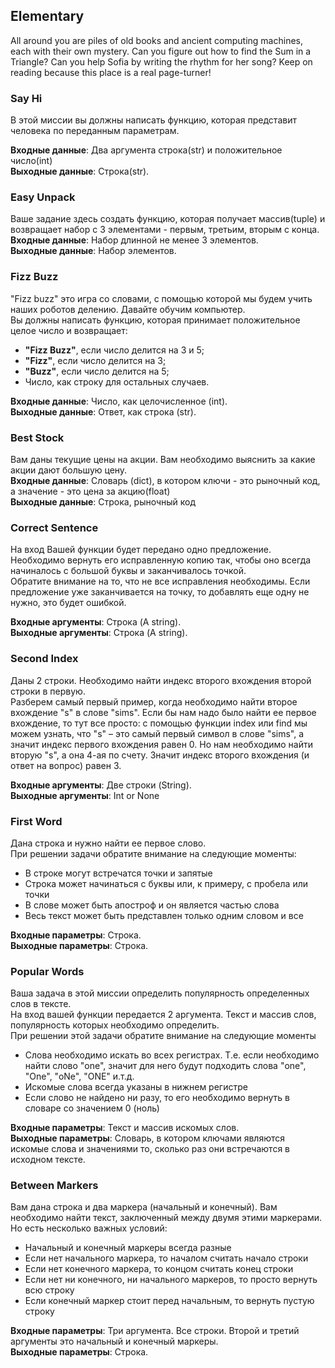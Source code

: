 ## Elementary

All around you are piles of old books and ancient computing machines, each with their own mystery. Can you figure out how to find the Sum in a Triangle? Can you help Sofia by writing the rhythm for her song? Keep on reading because this place is a real page-turner!

### Say Hi  
В этой миссии вы должны написать функцию, которая представит человека по переданным параметрам.

**Входные данные**: Два аргумента строка(str) и положительное число(int)  
**Выходные данные**: Строка(str).

### Easy Unpack  
Ваше задание здесь создать функцию, которая получает массив(tuple) и возвращает набор с 3 элементами - первым, третьим, вторым с конца.  
**Входные данные**: Набор длинной не менее 3 элементов.  
**Выходные данные**: Набор элементов.

### Fizz Buzz  
"Fizz buzz" это игра со словами, с помощью которой мы будем учить наших роботов делению. Давайте обучим компьютер.  
Вы должны написать функцию, которая принимает положительное целое число и возвращает:
* **"Fizz Buzz"**, если число делится на 3 и 5;  
* **"Fizz"**, если число делится на 3;  
* **"Buzz"**, если число делится на 5;  
* Число, как строку для остальных случаев.

**Входные данные**: Число, как целочисленное (int).  
**Выходные данные**: Ответ, как строка (str).

### Best Stock  
Вам даны текущие цены на акции. Вам необходимо выяснить за какие акции дают большую цену.  
**Входные данные**: Словарь (dict), в котором ключи - это рыночный код, а значение - это цена за акцию(float)  
**Выходные данные**: Строка, рыночный код

### Correct Sentence  
На вход Вашей функции будет передано одно предложение. Необходимо вернуть его исправленную копию так, чтобы оно всегда начиналось с большой буквы и заканчивалось точкой.  
Обратите внимание на то, что не все исправления необходимы. Если предложение уже заканчивается на точку, то добавлять еще одну не нужно, это будет ошибкой.

**Входные аргументы**: Строка (A string).  
**Выходные аргументы**: Строка (A string).

### Second Index  
Даны 2 строки. Необходимо найти индекс второго вхождения второй строки в первую.  
Разберем самый первый пример, когда необходимо найти второе вхождение "s" в слове "sims". Если бы нам надо было найти ее первое вхождение, то тут все просто: с помощью функции index или find мы можем узнать, что "s" – это самый первый символ в слове "sims", а значит индекс первого вхождения равен 0. Но нам необходимо найти вторую "s", а она 4-ая по счету. Значит индекс второго вхождения (и ответ на вопрос) равен 3.

**Входные аргументы**: Две строки (String).  
**Выходные аргументы**: Int or None

### First Word  
Дана строка и нужно найти ее первое слово.  
При решении задачи обратите внимание на следующие моменты:
* В строке могут встречатся точки и запятые
* Строка может начинаться с буквы или, к примеру, с пробела или точки
* В слове может быть апостроф и он является частью слова
* Весь текст может быть представлен только одним словом и все

**Входные параметры**: Строка.  
**Выходные параметры**: Строка.

### Popular Words  
Ваша задача в этой миссии определить популярность определенных слов в тексте.  
На вход вашей функции передается 2 аргумента. Текст и массив слов, популярность которых необходимо определить.  
При решении этой задачи обратите внимание на следующие моменты
* Слова необходимо искать во всеx регистрах. Т.е. если необходимо найти слово "one", значит для него будут подходить слова "one", "One", "oNe", "ONE" и.т.д.
* Искомые слова всегда указаны в нижнем регистре
* Если слово не найдено ни разу, то его необходимо вернуть в словаре со значением 0 (ноль)

**Входные параметры**: Текст и массив искомых слов.  
**Выходные параметры**: Словарь, в котором ключами являются искомые слова и значениями то, сколько раз они встречаются в исходном тексте.

### Between Markers  
Вам дана строка и два маркера (начальный и конечный). Вам необходимо найти текст, заключенный между двумя этими маркерами. Но есть несколько важных условий:
* Начальный и конечный маркеры всегда разные
* Если нет начального маркера, то началом считать начало строки
* Если нет конечного маркера, то концом считать конец строки
* Если нет ни конечного, ни начального маркеров, то просто вернуть всю строку
* Если конечный маркер стоит перед начальным, то вернуть пустую строку

**Входные параметры**: Три аргумента. Все строки. Второй и третий аргументы это начальный и конечный маркеры.   
**Выходные параметры**: Строка.
